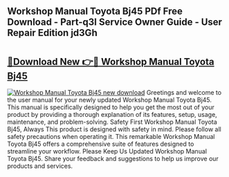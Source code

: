 ## Workshop Manual Toyota Bj45 PDf Free Download - Part-q3I Service Owner Guide - User Repair Edition jd3Gh

# <h2><a href="http://bc55670.oget.top/?id=Workshop+Manual+Toyota+Bj45">🔗Download New 👉🔴 Workshop Manual Toyota Bj45</a></h2>

[![Workshop Manual Toyota Bj45 new download](https://i.imgur.com/5g1atiW.png)](http://bc55670.oget.top/?id=Workshop+Manual+Toyota+Bj45)
Greetings and welcome to the user manual for your newly updated Workshop Manual Toyota Bj45. This manual is specifically designed to help you get the most out of your product by providing a thorough explanation of its features, setup, usage, maintenance, and problem-solving. Safety First Workshop Manual Toyota Bj45, Always This product is designed with safety in mind. Please follow all safety precautions when operating it. This remarkable Workshop Manual Toyota Bj45 offers a comprehensive suite of features designed to streamline your workflow. Please Keep Us Updated Workshop Manual Toyota Bj45. Share your feedback and suggestions to help us improve our products and services.
